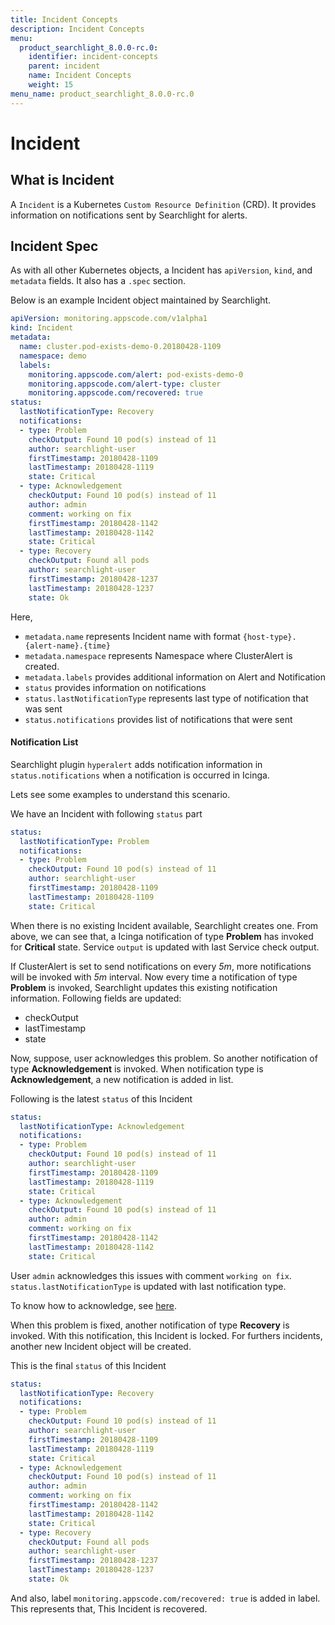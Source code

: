 ```yaml
---
title: Incident Concepts
description: Incident Concepts
menu:
  product_searchlight_8.0.0-rc.0:
    identifier: incident-concepts
    parent: incident
    name: Incident Concepts
    weight: 15
menu_name: product_searchlight_8.0.0-rc.0
---
```


# Incident

## What is Incident
A `Incident` is a Kubernetes `Custom Resource Definition` (CRD).
It provides information on notifications sent by Searchlight for alerts.

## Incident Spec
As with all other Kubernetes objects, a Incident has `apiVersion`, `kind`, and `metadata` fields. It also has a `.spec` section. 

Below is an example Incident object maintained by Searchlight.

```yaml
apiVersion: monitoring.appscode.com/v1alpha1
kind: Incident
metadata:
  name: cluster.pod-exists-demo-0.20180428-1109
  namespace: demo
  labels:
    monitoring.appscode.com/alert: pod-exists-demo-0
    monitoring.appscode.com/alert-type: cluster
    monitoring.appscode.com/recovered: true
status:
  lastNotificationType: Recovery
  notifications:
  - type: Problem
    checkOutput: Found 10 pod(s) instead of 11
    author: searchlight-user
    firstTimestamp: 20180428-1109
    lastTimestamp: 20180428-1119
    state: Critical
  - type: Acknowledgement
    checkOutput: Found 10 pod(s) instead of 11
    author: admin
    comment: working on fix
    firstTimestamp: 20180428-1142
    lastTimestamp: 20180428-1142
    state: Critical
  - type: Recovery
    checkOutput: Found all pods
    author: searchlight-user
    firstTimestamp: 20180428-1237
    lastTimestamp: 20180428-1237
    state: Ok
```

Here,

- `metadata.name` represents Incident name with format `{host-type}.{alert-name}.{time}`
- `metadata.namespace` represents Namespace where ClusterAlert is created.
- `metadata.labels` provides additional information on Alert and Notification
- `status` provides information on notifications
- `status.lastNotificationType` represents last type of notification that was sent
- `status.notifications` provides list of notifications that were sent

#### Notification List

Searchlight plugin `hyperalert` adds notification information in `status.notifications` when a notification is occurred in Icinga.

Lets see some examples to understand this scenario.

We have an Incident with following `status` part

```yaml
status:
  lastNotificationType: Problem
  notifications:
  - type: Problem
    checkOutput: Found 10 pod(s) instead of 11
    author: searchlight-user
    firstTimestamp: 20180428-1109
    lastTimestamp: 20180428-1109
    state: Critical
```

When there is no existing Incident available, Searchlight creates one. From above, we can see that, a Icinga notification of type **Problem** has invoked for **Critical** state.
Service `output` is updated with last Service check output.

If ClusterAlert is set to send notifications on every *5m*, more notifications will be invoked with *5m* interval. Now every time a notification of type **Problem** is invoked, Searchlight updates
this existing notification information. Following fields are updated:

- checkOutput
- lastTimestamp
- state

Now, suppose, user acknowledges this problem. So another notification of type **Acknowledgement** is invoked. When notification type is **Acknowledgement**, a new notification is added in list.

Following is the latest `status` of this Incident

```yaml
status:
  lastNotificationType: Acknowledgement
  notifications:
  - type: Problem
    checkOutput: Found 10 pod(s) instead of 11
    author: searchlight-user
    firstTimestamp: 20180428-1109
    lastTimestamp: 20180428-1119
    state: Critical
  - type: Acknowledgement
    checkOutput: Found 10 pod(s) instead of 11
    author: admin
    comment: working on fix
    firstTimestamp: 20180428-1142
    lastTimestamp: 20180428-1142
    state: Critical
```

User `admin` acknowledges this issues with comment `working on fix`. `status.lastNotificationType` is updated with last notification type.

To know how to acknowledge, see [here](/docs/concepts/incident/acknowledgement.md).

When this problem is fixed, another notification of type **Recovery** is invoked. With this notification, this Incident is locked. For furthers incidents, another new Incident object will be created.

This is the final `status` of this Incident

```yaml
status:
  lastNotificationType: Recovery
  notifications:
  - type: Problem
    checkOutput: Found 10 pod(s) instead of 11
    author: searchlight-user
    firstTimestamp: 20180428-1109
    lastTimestamp: 20180428-1119
    state: Critical
  - type: Acknowledgement
    checkOutput: Found 10 pod(s) instead of 11
    author: admin
    comment: working on fix
    firstTimestamp: 20180428-1142
    lastTimestamp: 20180428-1142
    state: Critical
  - type: Recovery
    checkOutput: Found all pods
    author: searchlight-user
    firstTimestamp: 20180428-1237
    lastTimestamp: 20180428-1237
    state: Ok
```

And also, label `monitoring.appscode.com/recovered: true` is added in label. This represents that, This Incident is recovered.

